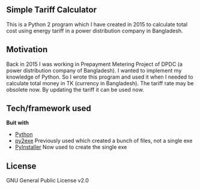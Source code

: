 ## Simple Tariff Calculator
This is a Python 2 program which I have created in 2015 to calculate total cost using energy tariff in a power distribution company in Bangladesh.

## Motivation
Back in 2015 I was working in Prepayment Metering Project of DPDC (a power distribution company of Bangladesh). I wanted to implement my knowledge of Python. So I wrote this program and used it when I needed to calculate total money in TK (currency in Bangladesh). The tariff rate may be obsolete now. By updating the tariff it can be used now.

## Tech/framework used
<b>Buit with</b>
- [Python](https://www.python.org)
- [py2exe](http://www.py2exe.org) Previously used which created a bunch of files, not a single exe
- [PyInstaller](https://www.pyinstaller.org/) Now used to create the single exe

## License
GNU General Public License v2.0